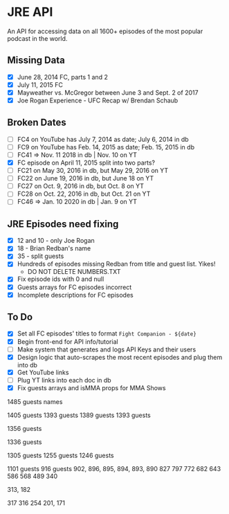 # JRE API

An API for accessing data on all 1600+ episodes of the most popular podcast in the world.

## Missing Data

- [x] June 28, 2014 FC, parts 1 and 2
- [x] July 11, 2015 FC
- [x] Mayweather vs. McGregor between June 3 and Sept. 2 of 2017
- [x] Joe Rogan Experience - UFC Recap w/ Brendan Schaub

## Broken Dates

- [ ] FC4 on YouTube has July 7, 2014 as date; July 6, 2014 in db
- [ ] FC9 on YouTube has Feb. 14, 2015 as date; Feb. 15, 2015 in db
- [ ] FC41 => Nov. 11 2018 in db | Nov. 10 on YT
- [x] FC episode on April 11, 2015 split into two parts?
- [ ] FC21 on May 30, 2016 in db, but May 29, 2016 on YT
- [ ] FC22 on June 19, 2016 in db, but June 18 on YT
- [ ] FC27 on Oct. 9, 2016 in db, but Oct. 8 on YT
- [ ] FC28 on Oct. 22, 2016 in db, but Oct. 21 on YT
- [ ] FC46 => Jan. 10 2020 in db | Jan. 9 on YT

## JRE Episodes need fixing

- [x] 12 and 10 - only Joe Rogan
- [x] 18 - Brian Redban's name
- [x] 35 - split guests
- [x] Hundreds of episodes missing Redban from title and guest list. Yikes!
  - DO NOT DELETE NUMBERS.TXT
- [x] Fix episode ids with 0 and null
- [x] Guests arrays for FC episodes incorrect
- [x] Incomplete descriptions for FC episodes

## To Do

- [x] Set all FC episodes' titles to format `Fight Companion - ${date}`
- [x] Begin front-end for API info/tutorial
- [ ] Make system that generates and logs API Keys and their users
- [x] Design logic that auto-scrapes the most recent episodes and plug them into db
- [x] Get YouTube links
- [ ] Plug YT links into each doc in db
- [x] Fix guests arrays and isMMA props for MMA Shows

1485 guests names

1405 guests
1393 guests
1389 guests
1393 guests

1356 guests

1336 guests

1305 guests
1255 guests
1246 guests

1101 guests
916 guests
902, 896, 895, 894, 893, 890
827
797
772
682
643
586
568
489
340

313, 182

317
316
254
201, 171